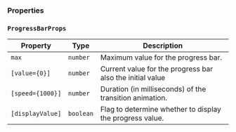 ### Properties

### `ProgressBarProps`

| Property         | Type      | Description                                               |
| ---------------- | --------- | --------------------------------------------------------- |
| `max`            | `number`  | Maximum value for the progress bar.                       |
| `[value={0}]`    | `number`  | Current value for the progress bar also the initial value |
| `[speed={1000}]` | `number`  | Duration (in milliseconds) of the transition animation.   |
| `[displayValue]` | `boolean` | Flag to determine whether to display the progress value.  |
